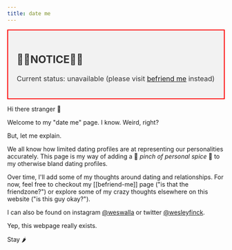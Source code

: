 ```yaml
---
title: date me
---
```

<div class="banner" style="background-color: #f2f2f2; color: #333; padding: 20px; border: 2px solid red;">   <h2 style="font-size: 24px; font-weight: bold;">🚨🚨NOTICE🚨🚨</h2>   <p style="font-size: 16px;">Current status: unavailable (please visit <a href="https://wesleyfinck.org/befriend-me">befriend me</a> instead)</p> </div>

Hi there stranger 👋

Welcome to my "date me" page. I know. Weird, right?

But, let me explain.

We all know how limited dating profiles are at representing our personalities accurately. This page is my way of adding a 🤌 *pinch of personal spice* 🤌 to my otherwise bland dating profiles.

Over time, I'll add some of my thoughts around dating and relationships. For now, feel free to checkout my [[befriend-me]] page ("is that the friendzone?") or explore some of my crazy thoughts elsewhere on this website ("is this guy okay?").

I can also be found on instagram [@weswalla](https://www.instagram.com/weswalla/) or twitter [@wesleyfinck](https://twitter.com/wesleyfinck).

Yep, this webpage really exists.

Stay 🌶️

